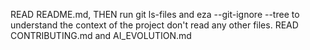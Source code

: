 READ README.md, THEN run git ls-files and eza --git-ignore --tree to understand the context of the project don't read any other files.
READ CONTRIBUTING.md and AI_EVOLUTION.md